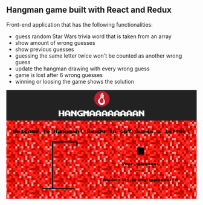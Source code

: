 ## Hangman game built with React and Redux

Front-end application that has the following functionalities:

- guess random Star Wars trivia word that is taken from an array
- show amount of wrong guesses
- show previous guesses
- guessing the same letter twice won't be counted as another wrong guess
- update the hangman drawing with every wrong guess
- game is lost after 6 wrong guesses
- winning or loosing the game shows the solution

![Preview hangman game app](screenshot.png)
